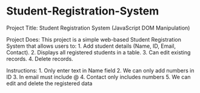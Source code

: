 # Student-Registration-System

Project Title:
Student Registration System (JavaScript DOM Manipulation)

Project Does:
     This project is a simple web-based Student Registration System that allows users to:
        1. Add student details (Name, ID, Email, Contact).
        2. Displays all registered students in a table.
        3. Can edit existing records.
        4. Delete records.

Instructions:
    1. Only enter text in Name field
    2. We can only add numbers in ID
    3. In email must include @
    4. Contact only includes numbers
    5. We can edit and delete the registered data